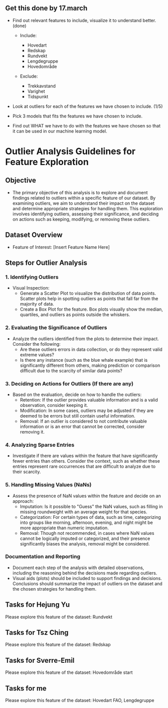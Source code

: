 ## Get this done by 17.march

- Find out relevant features to include, visualize it to understand better. (done)

  - Include:

    - Hovedart
    - Redskap
    - Rundvekt
    - Lengdegruppe
    - Hovedområde

  - Exclude:
    - Trekkavstand
    - Varighet
    - Tidspunkt

- Look at outliers for each of the features we have chosen to include. (1/5)
- Pick 3 models that fits the features we have chosen to include.
- Find out WHAT we have to do with the features we have chosen so that it can be used in our machine learning model.

# Outlier Analysis Guidelines for Feature Exploration

## Objective

- The primary objective of this analysis is to explore and document findings related to outliers within a specific feature of our dataset. By examining outliers, we aim to understand their impact on the dataset and determine appropriate strategies for handling them. This exploration involves identifying outliers, assessing their significance, and deciding on actions such as keeping, modifying, or removing these outliers.

## Dataset Overview

- Feature of Interest: [Insert Feature Name Here]

## Steps for Outlier Analysis

### 1. Identifying Outliers

- Visual Inspection:
  - Generate a Scatter Plot to visualize the distribution of data points. Scatter plots help in spotting outliers as points that fall far from the majority of data.
  - Create a Box Plot for the feature. Box plots visually show the median, quartiles, and outliers as points outside the whiskers.

### 2. Evaluating the Significance of Outliers

- Analyze the outliers identified from the plots to determine their impact. Consider the following:
  - Are these outliers errors in data collection, or do they represent valid extreme values?
  - Is there any instance (such as the blue whale example) that is significantly different from others, making prediction or comparison difficult due to the scarcity of similar data points?

### 3. Deciding on Actions for Outliers (If there are any)

- Based on the evaluation, decide on how to handle the outliers:
  - Retention: If the outlier provides valuable information and is a valid observation, consider keeping it.
  - Modification: In some cases, outliers may be adjusted if they are deemed to be errors but still contain useful information.
  - Removal: If an outlier is considered to not contribute valuable information or is an error that cannot be corrected, consider removing it.

### 4. Analyzing Sparse Entries

- Investigate if there are values within the feature that have significantly fewer entries than others. Consider the context, such as whether these entries represent rare occurrences that are difficult to analyze due to their scarcity.

### 5. Handling Missing Values (NaNs)

- Assess the presence of NaN values within the feature and decide on an approach:
  - Imputation: Is it possible to "Guess" the NaN values, such as filling in missing roundweight with an average weight for that species.
  - Categorization: For certain types of data, such as time, categorizing into groups like morning, afternoon, evening, and night might be more appropriate than numeric imputation.
  - Removal: Though not recommended, in cases where NaN values cannot be logically imputed or categorized, and their presence significantly biases the analysis, removal might be considered.

### Documentation and Reporting

- Document each step of the analysis with detailed observations, including the reasoning behind the decisions made regarding outliers.
- Visual aids (plots) should be included to support findings and decisions.
  Conclusions should summarize the impact of outliers on the dataset and the chosen strategies for handling them.

## Tasks for Hejung Yu

Please explore this feature of the dataset: Rundvekt

## Tasks for Tsz Ching

Please explore this feature of the dataset: Redskap

## Tasks for Sverre-Emil

Please explore this feature of the dataset: Hovedområde start

## Tasks for me

Please explore this feature of the dataset: Hovedart FAO, Lengdegruppe
